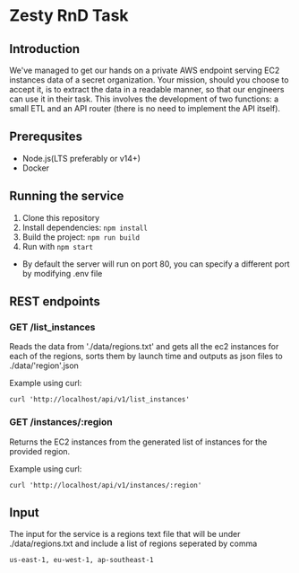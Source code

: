 # Zesty RnD Task

## Introduction

We've managed to get our hands on a private AWS endpoint serving EC2 instances data of a secret organization. Your mission, should you choose to accept it, is to extract the data in a readable manner, so that our engineers can use it in their task. This involves the development of two functions: a small ETL and an API router (there is no need to implement the API itself).

## Prerequsites

- Node.js(LTS preferably or v14+)
- Docker

## Running the service

1. Clone this repository
2. Install dependencies: `npm install`
3. Build the project: `npm run build`
4. Run with `npm start`

- By default the server will run on port 80, you can specify a different port by modifying .env file

## REST endpoints

### GET /list_instances

Reads the data from './data/regions.txt' and gets all the ec2 instances for each of the regions, sorts
them by launch time and outputs as json files to ./data/'region'.json

Example using curl:

```
curl 'http://localhost/api/v1/list_instances'
```

### GET /instances/:region

Returns the EC2 instances from the generated list of instances for the provided region.

Example using curl:

```
curl 'http://localhost/api/v1/instances/:region'
```

## Input

The input for the service is a regions text file that will be under ./data/regions.txt and include a list of regions seperated by comma

```
us-east-1, eu-west-1, ap-southeast-1
```
